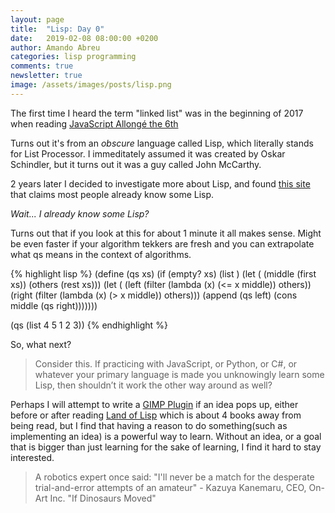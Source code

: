 ```yaml
---
layout: page
title:  "Lisp: Day 0"
date:   2019-02-08 08:00:00 +0200
author: Amando Abreu
categories: lisp programming
comments: true
newsletter: true
image: /assets/images/posts/lisp.png
---
```


The first time I heard the term "linked list" was in the beginning of 2017 when reading
[JavaScript Allongé the 6th](https://leanpub.com/javascriptallongesix/read)

Turns out it's from an *obscure* language called Lisp, which literally stands for List Processor. I immeditately assumed it was created by Oskar Schindler, but it turns out it was a guy called John McCarthy.

2 years later I decided to investigate more about Lisp, and found [this site](http://wordsandbuttons.online/learn_you_a_lisp_in_0_minutes.html) that claims most people already know some Lisp.

*Wait... I already know some Lisp?*

Turns out that if you look at this for about 1 minute it all makes sense. Might be even faster if your algorithm tekkers are fresh and you can extrapolate what qs means in the context of algorithms.

{% highlight lisp %}
(define (qs xs)
  (if (empty? xs)
      (list )
      (let (
        (middle (first xs))
        (others (rest xs)))
        (let (
          (left (filter (lambda (x) (<= x middle)) others))
          (right (filter (lambda (x) (> x middle)) others)))
            (append (qs left) (cons middle (qs right)))))))
            
(qs (list 4 5 1 2 3))
{% endhighlight %}

So, what next?

> Consider this. If practicing with JavaScript, or Python, or C#, or whatever your primary language is made you unknowingly learn some Lisp, then shouldn’t it work the other way around as well?

Perhaps I will attempt to write a [GIMP Plugin](https://docs.gimp.org/en/gimp-using-script-fu-tutorial.html) if an idea pops up, either before or after reading [Land of Lisp](http://landoflisp.com/) which is about 4 books away from being read, but I find that having a reason to do something(such as implementing an idea) is a powerful way to learn. Without an idea, or a goal that is bigger than just learning for the sake of learning, I find it hard to stay interested.

> A robotics expert once said: "I'll never be a match for the desperate trial-and-error attempts of an amateur" - Kazuya Kanemaru, CEO, On-Art Inc. "If Dinosaurs Moved"




